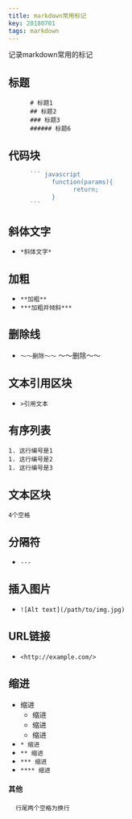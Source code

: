 ```yaml
---
title: markdown常用标记
key: 20180701
tags: markdown
---
```

记录markdown常用的标记
<!--more-->
## 标题
```
      # 标题1
      ## 标题2
      ### 标题3
      ###### 标题6
```
## 代码块
``` javascript
      ``` javascript
            function(params){
                  return;
            }
      ```
```  

## 斜体文字
* `*斜体文字*`

## 加粗
* `**加粗**`
* `***加粗并倾斜***`  

## 删除线
* `～～删除～～`
～～删除～～

## 文本引用区块  
* `>引用文本`

## 有序列表  
```text
1. 这行编号是1
1. 这行编号是2
1. 这行编号是3
```

## 文本区块  
    4个空格

## 分隔符  
* `---`

## 插入图片  
* `![Alt text](/path/to/img.jpg)`

## URL链接  
* `<http://example.com/>`

## 缩进  
* 缩进  
  * 缩进  
  * 缩进  
  * 缩进  
* `* 缩进`
* `** 缩进`
* `*** 缩进`
* `**** 缩进`

#### 其他
      行尾两个空格为换行

